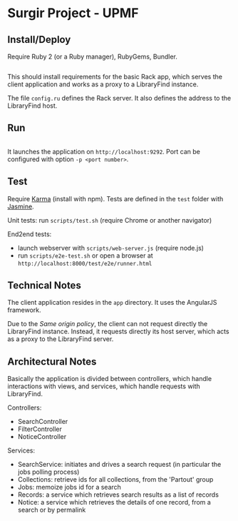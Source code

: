 Surgir Project - UPMF
=====================

Install/Deploy
--------------

Require Ruby 2 (or a Ruby manager), RubyGems, Bundler.

```bundle install
```

This should install requirements for the basic Rack app, which serves the client application and works as a proxy to a LibraryFind instance.

The file `config.ru` defines the Rack server. It also defines the address to the LibraryFind host.

Run
---
```bundle exec rackup
```

It launches the application on `http://localhost:9292`. Port can be configured with option `-p <port number>`.

Test
----

Require [Karma](http://karma-runner.github.io/0.8/index.html) (install with npm). Tests are defined in the `test` folder with [Jasmine](http://pivotal.github.io/jasmine/).

Unit tests: run `scripts/test.sh` (require Chrome or another navigator)

End2end tests:

- launch webserver with `scripts/web-server.js` (require node.js)
- run `scripts/e2e-test.sh` or open a browser at `http://localhost:8000/test/e2e/runner.html`

Technical Notes
---------------

The client application resides in the `app` directory. It uses the AngularJS framework.

Due to the _Same origin policy_, the client can not request directly the LibraryFind instance. Instead, it requests directly its host server, which acts as a proxy to the LibraryFind server.

Architectural Notes
-------------------

Basically the application is divided between controllers, which handle interactions with views, and services, which handle requests with LibraryFind.

Controllers:

- SearchController
- FilterController
- NoticeController

Services:

- SearchService: initiates and drives a search request (in particular the jobs polling process)
- Collections: retrieve ids for all collections, from the 'Partout' group
- Jobs: memoize jobs id for a search
- Records: a service which retrieves search results as a list of records
- Notice: a service which retrieves the details of one record, from a search or by permalink
